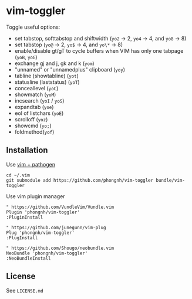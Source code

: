 # vim-toggler

Toggle useful options:

* set tabstop, softtabstop and shiftwidth (`yo2` -> 2, `yo4` -> 4, and `yo8` -> 8)
* set tabstop (`yo@` -> 2, `yo$` -> 4, and `yo\*` -> 8)
* enable/disable gt/gT to cycle buffers when VIM has only one tabpage (`yoB`, `yoG`)
* exchange gj and j, gk and k (`yom`)
* "unnamed" or "unnamedplus" clipboard (`yoy`)
* tabline (showtabline) (`yot`)
* statusline (laststatus) (`yoT`)
* conceallevel (`yoC`)
* showmatch (`yoM`)
* incsearch (`yoI` / `yoS`)
* expandtab (`yoe`)
* eol of listchars (`yoE`)
* scrolloff (`yoz`)
* showcmd (`yo;`)
* foldmethod(`yof`)

## Installation

Use [vim + pathogen](http://vimcasts.org/episodes/synchronizing-plugins-with-git-submodules-and-pathogen)

    cd ~/.vim
    git submodule add https://github.com/phongnh/vim-toggler bundle/vim-toggler

Use vim plugin manager

    " https://github.com/VundleVim/Vundle.vim
    Plugin 'phongnh/vim-toggler'
    :PluginInstall

    " https://github.com/junegunn/vim-plug
    Plug 'phongnh/vim-toggler'
    :PlugInstall

    " https://github.com/Shougo/neobundle.vim
    NeoBundle 'phongnh/vim-toggler'
    :NeoBundleInstall

## License

See `LICENSE.md`
